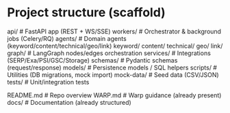 # Project structure (scaffold)

api/                  # FastAPI app (REST + WS/SSE)
workers/              # Orchestrator & background jobs (Celery/RQ)
agents/               # Domain agents (keyword/content/technical/geo/link)
  keyword/
  content/
  technical/
  geo/
  link/
graph/                # LangGraph nodes/edges orchestration
services/             # Integrations (SERP/Exa/PSI/GSC/Storage)
schemas/              # Pydantic schemas (request/response)
models/               # Persistence models / SQL helpers
scripts/              # Utilities (DB migrations, mock import)
mock-data/            # Seed data (CSV/JSON)
tests/                # Unit/integration tests

README.md             # Repo overview
WARP.md               # Warp guidance (already present)
docs/                 # Documentation (already structured)

